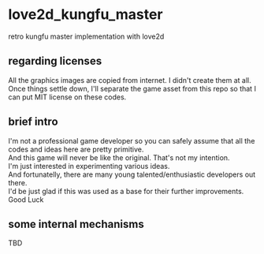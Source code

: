 # love2d_kungfu_master
retro kungfu master implementation with love2d

## regarding licenses
All the graphics images are copied from internet. I didn't create them at all.  
Once things settle down, I'll separate the game asset from this repo so that I can put MIT license on these codes.

## brief intro
I'm not a professional game developer so you can safely assume that all the codes and ideas here are pretty primitive.  
And this game will never be like the original. That's not my intention.  
I'm just interested in experimenting various ideas.  
And fortunatelly, there are many young talented/enthusiastic developers out there.  
I'd be just glad if this was used as a base for their further improvements. Good Luck

## some internal mechanisms
TBD
